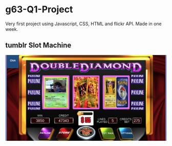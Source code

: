# g63-Q1-Project

Very first project using Javascript, CSS, HTML and flickr API. Made in one week.

## tumblr Slot Machine
![slot machine](https://github.com/cocomjolk/g63-Q1-Project/blob/master/slot%20machine.png?raw=true)


